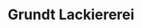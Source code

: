---
title: "Grundt Lackiererei"
url: /buchholz-in-der-nordheide/grundt-lackiererei/
shop: Autowerkstatt
---